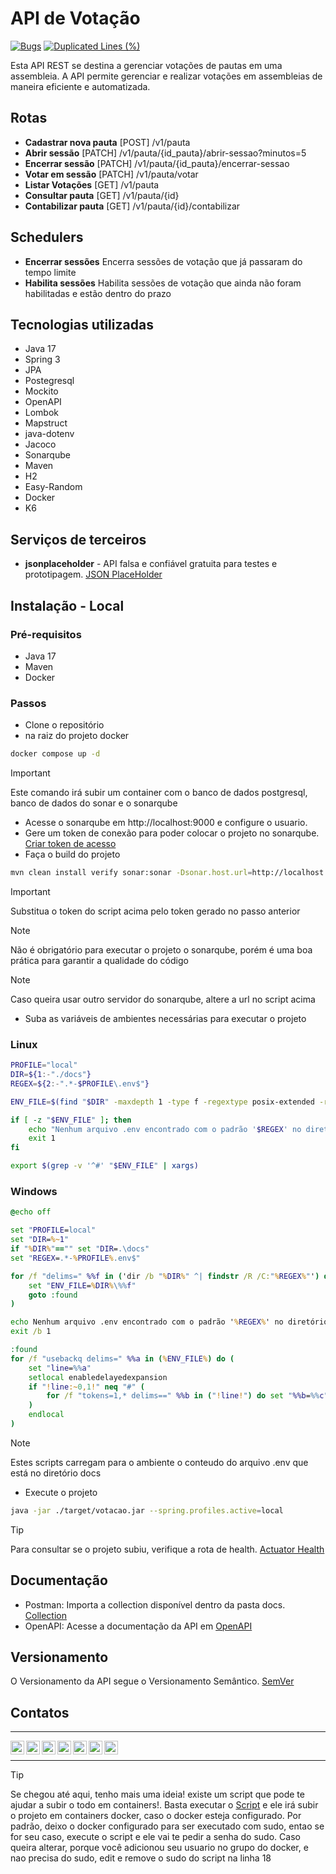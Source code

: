 # API de Votação
[![Bugs](https://sonarcloud.io/api/project_badges/measure?project=crqcastro_desafio-votacao&metric=bugs)](https://sonarcloud.io/summary/new_code?id=crqcastro_desafio-votacao) [![Duplicated Lines (%)](https://sonarcloud.io/api/project_badges/measure?project=crqcastro_desafio-votacao&metric=duplicated_lines_density)](https://sonarcloud.io/summary/new_code?id=crqcastro_desafio-votacao)

Esta API REST se destina a gerenciar votações de pautas em uma assembleia.
A API permite gerenciar e realizar votações em assembleias de maneira eficiente e automatizada.

## Rotas
- **Cadastrar nova pauta** [POST] /v1/pauta 
- **Abrir sessão** [PATCH] /v1/pauta/{id_pauta}/abrir-sessao?minutos=5
- **Encerrar sessão** [PATCH] /v1/pauta/{id_pauta}/encerrar-sessao
- **Votar em sessão** [PATCH] /v1/pauta/votar
- **Listar Votações** [GET] /v1/pauta
- **Consultar pauta** [GET] /v1/pauta/{id}
- **Contabilizar pauta** [GET] /v1/pauta/{id}/contabilizar

## Schedulers
- **Encerrar sessões** Encerra sessões de votação que já passaram do tempo limite
- **Habilita sessões** Habilita sessões de votação que ainda não foram habilitadas e estão dentro do prazo

## Tecnologias utilizadas
 - Java 17
 - Spring 3
 - JPA
 - Postegresql
 - Mockito
 - OpenAPI
 - Lombok
 - Mapstruct
 - java-dotenv
 - Jacoco
 - Sonarqube
 - Maven
 - H2
 - Easy-Random
 - Docker
 - K6

## Serviços de terceiros
- **jsonplaceholder** - API falsa e confiável gratuita para testes e prototipagem. [JSON PlaceHolder](https://jsonplaceholder.typicode.com/)

## Instalação - Local
### Pré-requisitos
- Java 17
- Maven
- Docker

### Passos
- Clone o repositório 
- na raiz do projeto docker
```bash
docker compose up -d
```
> [!IMPORTANT]  
> Este comando irá subir um container com o banco de dados postgresql, banco de dados do sonar e o sonarqube

- Acesse o sonarqube em http://localhost:9000 e configure o usuario.
- Gere um token de conexão para poder colocar o projeto no sonarqube. [Criar token de acesso](https://docs.sonarsource.com/sonarqube/9.9/user-guide/user-account/generating-and-using-tokens/)
- Faça o build do projeto
```bash
mvn clean install verify sonar:sonar -Dsonar.host.url=http://localhost:9000  -Dsonar.login=5e2fe7187c818fffcef035c79cd51334f9002dd5
```
> [!IMPORTANT]  
> Substitua o token do script acima pelo token gerado no passo anterior

> [!NOTE]  
> Não é obrigatório para executar o projeto o sonarqube, porém é uma boa prática para garantir a qualidade do código

> [!NOTE]  
> Caso queira usar outro servidor do sonarqube, altere a url no script acima

- Suba as variáveis de ambientes necessárias para executar o projeto
### Linux
```bash
PROFILE="local"
DIR=${1:-"./docs"}
REGEX=${2:-".*-$PROFILE\.env$"}

ENV_FILE=$(find "$DIR" -maxdepth 1 -type f -regextype posix-extended -regex ".*/$REGEX" | head -n 1)

if [ -z "$ENV_FILE" ]; then
    echo "Nenhum arquivo .env encontrado com o padrão '$REGEX' no diretório '$DIR'."
    exit 1
fi

export $(grep -v '^#' "$ENV_FILE" | xargs)
```
### Windows
```bat
@echo off

set "PROFILE=local"
set "DIR=%~1"
if "%DIR%"=="" set "DIR=.\docs"
set "REGEX=.*-%PROFILE%.env$"

for /f "delims=" %%f in ('dir /b "%DIR%" ^| findstr /R /C:"%REGEX%"') do (
    set "ENV_FILE=%DIR%\%%f"
    goto :found
)

echo Nenhum arquivo .env encontrado com o padrão '%REGEX%' no diretório '%DIR%'.
exit /b 1

:found
for /f "usebackq delims=" %%a in (%ENV_FILE%) do (
    set "line=%%a"
    setlocal enabledelayedexpansion
    if "!line:~0,1!" neq "#" (
        for /f "tokens=1,* delims==" %%b in ("!line!") do set "%%b=%%c"
    )
    endlocal
)
```
> [!NOTE]  
> Estes scripts carregam para o ambiente o conteudo do arquivo .env que está no diretório docs

- Execute o projeto
```bash
java -jar ./target/votacao.jar --spring.profiles.active=local
```
> [!TIP]
> Para consultar se o projeto subiu, verifique a rota de health. [Actuator Health](http://localhost:8083/actuator/health)

## Documentação
- Postman: Importa a collection disponível dentro da pasta docs. [Collection](https://raw.githubusercontent.com/crqcastro/desafio-votacao/refs/heads/main/docs/Desafio-votacao.postman_collection.json)
- OpenAPI: Acesse a documentação da API em [OpenAPI](http://localhost:8083/swagger-ui/index.html)

## Versionamento
O Versionamento da API segue o Versionamento Semântico. [SemVer](https://semver.org/)

## Contatos
<hr/>
<a target="_blank" href="https://www.linkedin.com/in/cesarrqcastro/">
  <img align="left" alt="LinkdeIn" width="22px" src="https://cdn.simpleicons.org/linkedin/f04f05" />
</a>
<a target="_blank" href="https://api.whatsapp.com/send?phone=5598992007999">
  <img align="left" alt="Whatsapp" width="22px" src="https://cdn.simpleicons.org/whatsapp/f04f05" />
</a>
<a target="_blank" href="https://dev.to/crqcastro/">
  <img align="left" alt="Devto" width="22px" src="https://cdn.simpleicons.org/devdotto/f04f05" />
</a>
<a target="_blank" href="mailto:cesarrqc@gmail.com">
  <img align="left" alt="Gmail" width="22px" src="https://cdn.simpleicons.org/gmail/f04f05" />
</a>
<a target="_blank" href="https://cesarcastro.com.br">
  <img align="left" alt="WebSite" width="22px" src="https://cdn.simpleicons.org/firefoxbrowser/f04f05" />
</a>
<a target="_blank" href="https://www.youracclaim.com/users/crqcastro/badges">
  <img align="left" alt="WebSite" width="22px" src="https://cdn.simpleicons.org/oracle/f04f05" />
</a>
<a target="_blank" href="https://github.com/crqcastro">
  <img align="left" alt="github" width="22px" src="https://cdn.simpleicons.org/github/f04f05" />
</a>
<br/>
<hr/>

> [!TIP]
> Se chegou até aqui, tenho mais uma ideia! existe um script que pode te ajudar a subir o todo em containers!.
> Basta executar o [Script](https://raw.githubusercontent.com/crqcastro/desafio-votacao/refs/heads/main/docker/run.sh) e ele irá subir o projeto em containers docker, caso o docker esteja configurado.
> Por padrão, deixo o docker configurado para ser executado com sudo, entao se for seu caso, execute o script e ele vai te pedir a senha do sudo.
> Caso queira alterar, porque você adicionou seu usuario no grupo do docker, e nao precisa do sudo, edit e remove o sudo do script na linha 18

